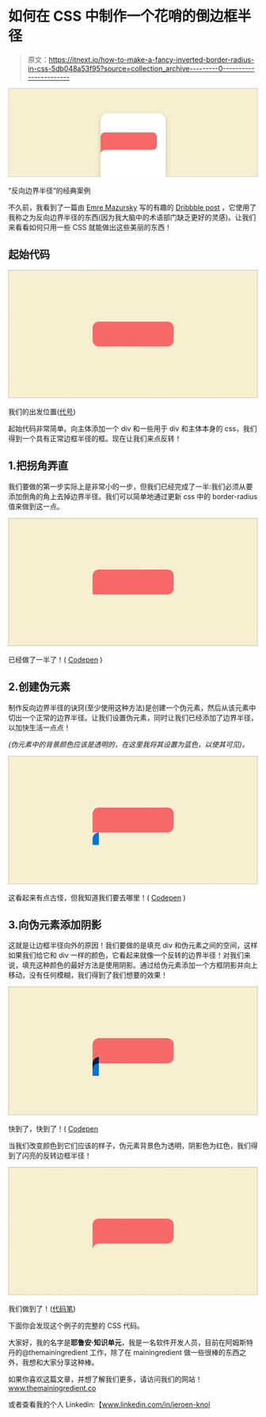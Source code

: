 # 如何在 CSS 中制作一个花哨的倒边框半径

> 原文：<https://itnext.io/how-to-make-a-fancy-inverted-border-radius-in-css-5db048a53f95?source=collection_archive---------0----------------------->

![](img/60c62291cb6cff7dfef9d8b0b80b18e0.png)

“反向边界半径”的经典案例

不久前，我看到了一篇由 [Emre Mazursky](https://dribbble.com/emred) 写的有趣的 [Dribbble post](https://dribbble.com/shots/6785639-Itinerary) ，它使用了我称之为反向边界半径的东西(因为我大脑中的术语部门缺乏更好的灵感)。让我们来看看如何只用一些 CSS 就能做出这些美丽的东西！

## 起始代码

![](img/c28010deb05d49154547dcac13a65761.png)

我们的出发位置([代号](https://codepen.io/jeroenknol/pen/wVdLYE))

起始代码非常简单。向主体添加一个 div 和一些用于 div 和主体本身的 css，我们得到一个具有正常边框半径的框。现在让我们来点反转！

## 1.把拐角弄直

我们要做的第一步实际上是非常小的一步，但我们已经完成了一半:我们必须从要添加倒角的角上去掉边界半径。我们可以简单地通过更新 css 中的 border-radius 值来做到这一点。

![](img/ee8f228fb6d25004667d2aadb0d222f0.png)

已经做了一半了！( [Codepen](https://codepen.io/jeroenknol/pen/qemeZX) )

## 2.创建伪元素

制作反向边界半径的诀窍(至少使用这种方法)是创建一个伪元素，然后从该元素中切出一个正常的边界半径。让我们设置伪元素，同时让我们已经添加了边界半径，以加快生活一点点！

*(伪元素中的背景颜色应该是透明的，在这里我将其设置为蓝色，以使其可见)。*

![](img/5f64315cedc4111cca44af70205125ac.png)

这看起来有点古怪，但我知道我们要去哪里！( [Codepen](https://codepen.io/jeroenknol/pen/dxRoyw) )

## 3.向伪元素添加阴影

这就是让边框半径向外的原因！我们要做的是填充 div 和伪元素之间的空间，这样如果我们给它和 div 一样的颜色，它看起来就像一个反转的边界半径！对我们来说，填充这种颜色的最好方法是使用阴影。通过给伪元素添加一个方框阴影并向上移动，没有任何模糊，我们得到了我们想要的效果！

![](img/dfd36a898a06459180c9bdfb1357aae6.png)

快到了，快到了！( [Codepen](https://codepen.io/jeroenknol/pen/JgJdYa)

当我们改变颜色到它们应该的样子，伪元素背景色为透明，阴影色为红色，我们得到了闪亮的反转边框半径！

![](img/d7a87905b8298473ee7678fbd49c2f8f.png)

我们做到了！([代码笔](https://codepen.io/jeroenknol/pen/wVeaMM))

下面你会发现这个例子的完整的 CSS 代码。

大家好，我的名字是**耶鲁安·知识单元**，我是一名软件开发人员，目前在阿姆斯特丹的@themainingredient 工作，除了在 mainingredient 做一些很棒的东西之外，我想和大家分享这种棒。

如果你喜欢这篇文章，并想了解我们更多，请访问我们的网站！www.themainingredient.co

或者查看我的个人 Linkedin:【www.linkedin.com/in/jeroen-knol 